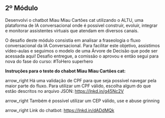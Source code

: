 ## 2º Módulo

Desenvolvi o chatbot Miau Miau Cartões cat utilizando o ALTU, uma plataforma de IA conversacional onde é possível construir, evoluir, integrar e monitorar assistentes virtuais que atendam em diversos canais.

O desafio deste módulo consistia em analisar a fraseologia o fluxo conversacional da IA Conversacional. Para facilitar este objetivo, assistimos vídeo-aulas e seguimos o modelo de uma Árvore de Decisão que pode ser acessada aqui! Desafio entregue, a comissão o aprovou e então segui para nova do fase do curso: #ToHero superhero


**Instruções para o teste do chabot Miau Miau Cartões cat:**

arrow_right Há uma validação de CPF para que seja possível navegar pela maior parte do fluxo. Para utilizar um CPF válido, escolha algum do que estão descritos no arquivo JSON: https://lnkd.in/g45Nc2V

arrow_right Também é possível utilizar um CEP válido, use e abuse grinning

arrow_right Link do chatbot: https://lnkd.in/dADdMQk